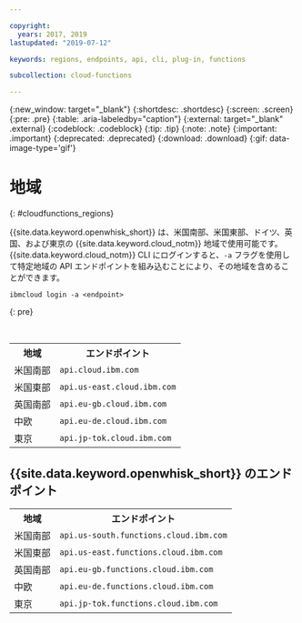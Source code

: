 ```yaml
---

copyright:
  years: 2017, 2019
lastupdated: "2019-07-12"

keywords: regions, endpoints, api, cli, plug-in, functions

subcollection: cloud-functions

---
```


{:new_window: target="_blank"}
{:shortdesc: .shortdesc}
{:screen: .screen}
{:pre: .pre}
{:table: .aria-labeledby="caption"}
{:external: target="_blank" .external}
{:codeblock: .codeblock}
{:tip: .tip}
{:note: .note}
{:important: .important}
{:deprecated: .deprecated}
{:download: .download}
{:gif: data-image-type='gif'}


# 地域
{: #cloudfunctions_regions}

{{site.data.keyword.openwhisk_short}} は、米国南部、米国東部、ドイツ、英国、および東京の {{site.data.keyword.cloud_notm}} 地域で使用可能です。 {{site.data.keyword.cloud_notm}} CLI にログインすると、`-a` フラグを使用して特定地域の API エンドポイントを組み込むことにより、その地域を含めることができます。

  ```
  ibmcloud login -a <endpoint>
  ```
  {: pre}

  <br />

  <table>
    <tr>
      <th>地域</th>
      <th>エンドポイント</th>
    </tr>
    <tr>
      <td>米国南部</td>
      <td><code>api.cloud.ibm.com</code></td>
    </tr>
    <tr>
      <td>米国東部</td>
      <td><code>api.us-east.cloud.ibm.com</code></td>
    </tr>
    <tr>
      <td>英国南部</td>
      <td><code>api.eu-gb.cloud.ibm.com</code></td>
    </tr>
    <tr>
      <td>中欧</td>
      <td><code>api.eu-de.cloud.ibm.com</code></td>
    </tr>
    <tr>
      <td>東京</td>
      <td><code>api.jp-tok.cloud.ibm.com</code></td>
    </tr>
  </table>

## {{site.data.keyword.openwhisk_short}} のエンドポイント
  <table>
    <tr>
      <th>地域</th>
      <th>エンドポイント</th>
    </tr>
    <tr>
      <td>米国南部</td>
      <td><code>api.us-south.functions.cloud.ibm.com</code></td>
    </tr>
    <tr>
      <td>米国東部</td>
      <td><code>api.us-east.functions.cloud.ibm.com</code></td>
    </tr>
    <tr>
      <td>英国南部</td>
      <td><code>api.eu-gb.functions.cloud.ibm.com</code></td>
    </tr>
    <tr>
      <td>中欧</td>
      <td><code>api.eu-de.functions.cloud.ibm.com</code></td>
    </tr>
    <tr>
      <td>東京</td>
      <td><code>api.jp-tok.functions.cloud.ibm.com</code></td>
    </tr>
  </table>

